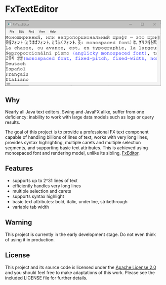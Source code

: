 # FxTextEditor

![screenshot](https://github.com/andy-goryachev/FxTextEditor/blob/master/doc/screenshot.png)


## Why ##

Nearly all Java text editors, Swing and JavaFX alike, suffer from one deficiency: inability to work with large 
data models such as logs or query results.

The goal of this project is to provide a professional FX text component capable of handling billions of 
lines of text, works with very long lines, provides syntax highlighting, multiple carets and multiple selection segments, and supporting basic text attributes.  This is achieved using monospaced font and rendering model, unlike its sibling, [FxEditor](https://github.com/andy-goryachev/FxEditor).


## Features

* supports up to 2^31 lines of text
* efficiently handles very long lines
* multiple selection and carets
* supports syntax highlight
* basic text attributes: bold, italic, underline, strikethrough
* variable tab width


## Warning

This project is currently in the early development stage.  Do not even think of using it in production.
 

## License

This project and its source code is licensed under the [Apache License 2.0](http://www.apache.org/licenses/LICENSE-2.0) and you should feel free to make adaptations of this work. Please see the included LICENSE file for further details.
